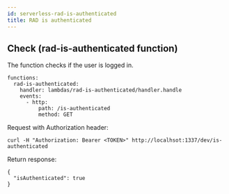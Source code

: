 ```yaml
---
id: serverless-rad-is-authenticated
title: RAD is authenticated
---
```


## Check  (rad-is-authenticated function)

The function checks if the user is logged in.

```
functions:
  rad-is-authenticated:
    handler: lambdas/rad-is-authenticated/handler.handle
    events:
      - http:
          path: /is-authenticated
          method: GET

```

Request with Authorization header:
```
curl -H "Authorization: Bearer <TOKEN>" http://localhsot:1337/dev/is-authenticated
```
Return response:
```
{
  "isAuthenticated": true
}
```